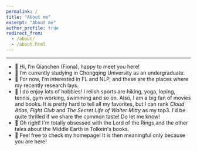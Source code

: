 ```yaml
---
permalink: /
title: "About me"
excerpt: "About me"
author_profile: true
redirect_from: 
  - /about/
  - /about.html
---
```


-----

- 👋 Hi, I’m Qianchen (Fiona), happy to meet you here!
- 🏫 I’m currently studying in Chongqing University as an undergraduate.
- 👀 For now, I’m interested in FL and NLP, and these are the places where my recently research lays.
- 🤗 I do enjoy lots of hobbies! I relish sports are hiking, yoga, loping, tennis, gym working, swimming and so on. Also, I am a big fan of movies and books. It is pretty hard to tell all my favorites, but I can rank _Cloud Atlas_, _Fight Club_ and _The Secret Life of Walter Mitty_ as my top3. I'd be quite thrilled if we share the common taste! Do let me know!
- 📣 Oh right! I'm totally obsessed with the Lord of the Rings and the other tales about the Middle Earth in Tolkein's books.
- 🥰 Feel free to check my homepage! It is then meaningful only because you are here!
